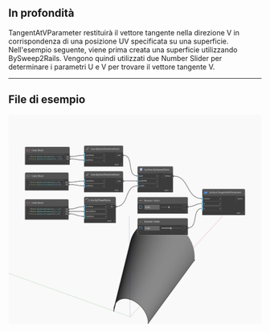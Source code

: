 ## In profondità
TangentAtVParameter restituirà il vettore tangente nella direzione V in corrispondenza di una posizione UV specificata su una superficie. Nell'esempio seguente, viene prima creata una superficie utilizzando BySweep2Rails. Vengono quindi utilizzati due Number Slider per determinare i parametri U e V per trovare il vettore tangente V.
___
## File di esempio

![TangentAtVParameter](./Autodesk.DesignScript.Geometry.Surface.TangentAtVParameter_img.jpg)

